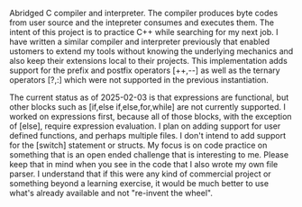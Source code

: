 Abridged C compiler and interpreter. The compiler produces byte codes from user source and the intepreter consumes and executes them. The intent of this project is to practice C++ while searching for my next job. I have written a similar compiler and interpreter previously that enabled ustomers to extend my tools without knowing the underlying mechanics and also keep their extensions local to their projects. This implementation adds support for the prefix and postfix operators [++,--] as well as the ternary operators [?,:] which were not supported in the previous instantiation.

The current status as of 2025-02-03 is that expressions are functional, but other blocks such as [if,else if,else,for,while] are not currently supported. I worked on expressions first, because all of those blocks, with the exception of [else], require expression evaluation. I plan on adding support for user defined functions, and perhaps multiple files. I don't intend to add support for the [switch] statement or structs. My focus is on code practice on something that is an open ended challenge that is interesting to me. Please keep that in mind when you see in the code that I also wrote my own file parser. I understand that if this were any kind of commercial project or something beyond a learning exercise, it would be much better to use what's already available and not "re-invent the wheel".

